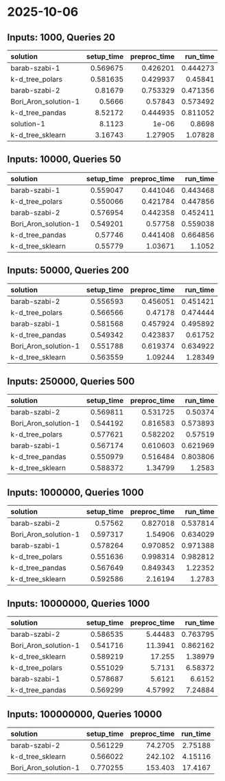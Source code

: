 # 2025-10-06

## Inputs: 1000, Queries 20

| solution             |   setup_time |   preproc_time |   run_time |
|:---------------------|-------------:|---------------:|-----------:|
| barab-szabi-1        |     0.569675 |       0.426201 |   0.444273 |
| k-d_tree_polars      |     0.581635 |       0.429937 |   0.45841  |
| barab-szabi-2        |     0.81679  |       0.753329 |   0.471356 |
| Bori_Aron_solution-1 |     0.5666   |       0.57843  |   0.573492 |
| k-d_tree_pandas      |     8.52172  |       0.444935 |   0.811052 |
| solution-1           |     8.1123   |       1e-06    |   0.8698   |
| k-d_tree_sklearn     |     3.16743  |       1.27905  |   1.07828  |

## Inputs: 10000, Queries 50

| solution             |   setup_time |   preproc_time |   run_time |
|:---------------------|-------------:|---------------:|-----------:|
| barab-szabi-1        |     0.559047 |       0.441046 |   0.443468 |
| k-d_tree_polars      |     0.550066 |       0.421784 |   0.447856 |
| barab-szabi-2        |     0.576954 |       0.442358 |   0.452411 |
| Bori_Aron_solution-1 |     0.549201 |       0.57758  |   0.559038 |
| k-d_tree_pandas      |     0.57746  |       0.441408 |   0.664856 |
| k-d_tree_sklearn     |     0.55779  |       1.03671  |   1.1052   |

## Inputs: 50000, Queries 200

| solution             |   setup_time |   preproc_time |   run_time |
|:---------------------|-------------:|---------------:|-----------:|
| barab-szabi-2        |     0.556593 |       0.456051 |   0.451421 |
| k-d_tree_polars      |     0.566566 |       0.47178  |   0.474444 |
| barab-szabi-1        |     0.581568 |       0.457924 |   0.495892 |
| k-d_tree_pandas      |     0.549342 |       0.423837 |   0.61752  |
| Bori_Aron_solution-1 |     0.551788 |       0.619374 |   0.634922 |
| k-d_tree_sklearn     |     0.563559 |       1.09244  |   1.28349  |

## Inputs: 250000, Queries 500

| solution             |   setup_time |   preproc_time |   run_time |
|:---------------------|-------------:|---------------:|-----------:|
| barab-szabi-2        |     0.569811 |       0.531725 |   0.50374  |
| Bori_Aron_solution-1 |     0.544192 |       0.816583 |   0.573893 |
| k-d_tree_polars      |     0.577621 |       0.582202 |   0.57519  |
| barab-szabi-1        |     0.567174 |       0.610603 |   0.621969 |
| k-d_tree_pandas      |     0.550979 |       0.516484 |   0.803806 |
| k-d_tree_sklearn     |     0.588372 |       1.34799  |   1.2583   |

## Inputs: 1000000, Queries 1000

| solution             |   setup_time |   preproc_time |   run_time |
|:---------------------|-------------:|---------------:|-----------:|
| barab-szabi-2        |     0.57562  |       0.827018 |   0.537814 |
| Bori_Aron_solution-1 |     0.597317 |       1.54906  |   0.634029 |
| barab-szabi-1        |     0.578264 |       0.970852 |   0.971388 |
| k-d_tree_polars      |     0.551636 |       0.998314 |   0.982812 |
| k-d_tree_pandas      |     0.567649 |       0.849343 |   1.22352  |
| k-d_tree_sklearn     |     0.592586 |       2.16194  |   1.2783   |

## Inputs: 10000000, Queries 1000

| solution             |   setup_time |   preproc_time |   run_time |
|:---------------------|-------------:|---------------:|-----------:|
| barab-szabi-2        |     0.586535 |        5.44483 |   0.763795 |
| Bori_Aron_solution-1 |     0.541716 |       11.3941  |   0.862162 |
| k-d_tree_sklearn     |     0.589219 |       17.255   |   1.38979  |
| k-d_tree_polars      |     0.551029 |        5.7131  |   6.58372  |
| barab-szabi-1        |     0.578687 |        5.6121  |   6.6152   |
| k-d_tree_pandas      |     0.569299 |        4.57992 |   7.24884  |

## Inputs: 100000000, Queries 10000

| solution             |   setup_time |   preproc_time |   run_time |
|:---------------------|-------------:|---------------:|-----------:|
| barab-szabi-2        |     0.561229 |        74.2705 |    2.75188 |
| k-d_tree_sklearn     |     0.566022 |       242.102  |    4.15116 |
| Bori_Aron_solution-1 |     0.770255 |       153.403  |   17.4167  |